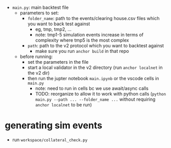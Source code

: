 - `main.py`: main backtest file 
    - parameters to set: 
        - `folder_name`: path to the events/clearing house.csv files which you want to back test against
            - eg, tmp, tmp2, ... 
            - note: tmp1-5 simulation events increase in terms of complexity where tmp5 is the most complex
        - `path`: path to the v2 protocol which you want to backtest against 
            - make sure you run `anchor build` in that repo 
    - before running: 
        - set the parameters in the file
        - start a local validator in the v2 directory (run `anchor localnet` in the v2 dir)
        - then run the jupter notebook `main.ipynb` or the vscode cells in `main.py`
            - note: need to run in cells bc we use await/async calls 
            - TODO: reorganize to allow it to work with python calls (`python main.py --path ... --folder_name ...` without requiring `anchor localnet` to be run)

# generating sim events 
- run `workspace/collateral_check.py`